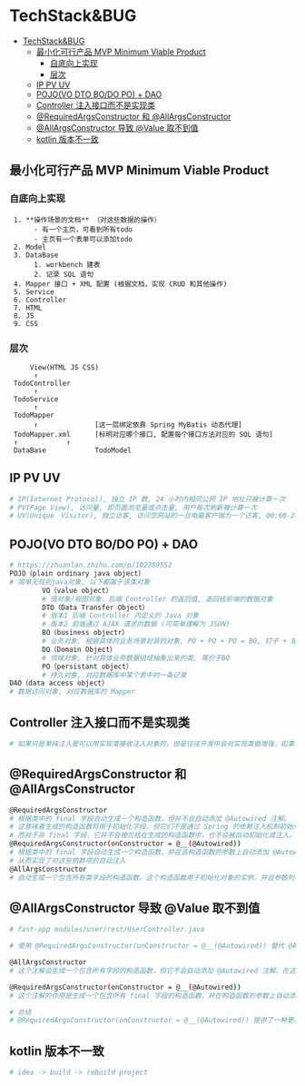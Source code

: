 # TechStack&BUG

- [TechStack\&BUG](#techstackbug)
  - [最小化可行产品 MVP Minimum Viable Product](#最小化可行产品-mvp-minimum-viable-product)
    - [自底向上实现](#自底向上实现)
    - [层次](#层次)
  - [IP PV UV](#ip-pv-uv)
  - [POJO(VO DTO BO/DO PO) + DAO](#pojovo-dto-bodo-po--dao)
  - [Controller 注入接口而不是实现类](#controller-注入接口而不是实现类)
  - [@RequiredArgsConstructor 和 @AllArgsConstructor](#requiredargsconstructor-和-allargsconstructor)
  - [@AllArgsConstructor 导致 @Value 取不到值](#allargsconstructor-导致-value-取不到值)
  - [kotlin 版本不一致](#kotlin-版本不一致)

## 最小化可行产品 MVP Minimum Viable Product

### 自底向上实现

     1. **操作场景的文档** （对这些数据的操作）
          - 有一个主页，可看到所有todo
          - 主页有一个表单可以添加todo
     2. Model
     3. DataBase
          1. workbench 建表
          2. 记录 SQL 语句
     4. Mapper 接口 + XML 配置 (根据文档，实现 CRUD 和其他操作)
     5. Service
     6. Controller
     7. HTML
     8. JS
     9. CSS

### 层次

         View(HTML JS CSS)
          ↑
     TodoController
          ↑
     TodoService
          ↑
     TodoMapper
          ↑              [这一层绑定依靠 Spring MyBatis 动态代理]
     TodoMapper.xml      [标明对应哪个接口, 配置每个接口方法对应的 SQL 语句]
     ↑            ↑
     DataBase            TodoModel

## IP PV UV

```bash
# IP(Internet Protocol), 独立 IP 数, 24 小时内相同公网 IP 地址只被计算一次
# PV(Page View), 访问量, 即页面浏览量或点击量, 用户每次刷新被计算一次
# UV(Unique　Visitor), 独立访客, 访问您网站的一台电脑客户端为一个访客, 00:00-24:00 内相同的客户端只被计算一次, 对于一些 UV 量很低的页面, 可以使用 robots 文件进行屏蔽
```

## POJO(VO DTO BO/DO PO) + DAO

```bash
# https://zhuanlan.zhihu.com/p/102389552
POJO（plain ordinary java object）
# 简单无规则java对象, 以下都属于该类对象
        VO（value object）
        # 值对象/视图对象，后端 Controller 的返回值, 返回给前端的数据对象
        DTO（Data Transfer Object）
        # 版本1 后端 Controller 内定义的 Java 对象
        # 版本2 前端通过 AJAX 请求的数据 (可简单理解为 JSON)
        BO（business objectr）
        # 业务对象, 根据具体的业务场景封装的对象, PO + PO + PO = BO, 钉子 + 锤子 + 钳子 = 工具箱
        DO（Domain Object）
        # 领域对象, 针对具体业务数据组成抽象出来的类, 等价于BO
        PO（persistant object）
        # 持久对象, 对应数据库中某个表中的一条记录
DAO（data access object）
# 数据访问对象, 对应数据库的 Mapper
```

## Controller 注入接口而不是实现类

```bash
# 如果只是单纯注入是可以用实现类接收注入对象的，但是往往开发中会对实现类做增强，如事务，日志等，实现增强的 AOP 技术是通过动态代理实现的，而 spring 默认是 JDK 动态代理，对实现类对象做增强得到的增强类与实现类是兄弟关系，所以不能用实现类接收增强类对象，只能用接口接收
```

## @RequiredArgsConstructor 和 @AllArgsConstructor

```bash
@RequiredArgsConstructor
# 根据类中的 final 字段自动生成一个构造函数，但并不会自动添加 @Autowired 注解。
# 这意味着生成的构造函数将用于初始化字段，但它们不是通过 Spring 的依赖注入机制初始化的。相反，它们会在创建类的实例时直接使用提供的值进行初始化。
# 而对于非 final 字段，它并不会被包括在生成的构造函数中，也不会被自动初始化或注入。
@RequiredArgsConstructor(onConstructor = @__(@Autowired))
# 根据类中的 final 字段自动生成一个构造函数，并在该构造函数的参数上自动添加 @Autowired 注解。
# 从而实现了对这些依赖项的自动注入
@AllArgsConstructor
# 自动生成一个包含所有类字段的构造函数。这个构造函数用于初始化对象的实例，并且参数列表中包含了所有类字段，可以用于直接传递字段的值。
```

## @AllArgsConstructor 导致 @Value 取不到值

```bash
# fast-app modules/user/rest/UserController.java

# 使用 @RequiredArgsConstructor(onConstructor = @__(@Autowired)) 替代 @AllArgsConstructor 可以解决 @Value 无法取到值的问题，是因为它的工作原理略有不同。

@AllArgsConstructor
# 这个注解会生成一个包含所有字段的构造函数，但它不会自动添加 @Autowired 注解。在这种情况下，如果你在类中使用 @Value 来注入值，可能会遇到取不到值的问题。因为 @Value 注解是由 Spring 在运行时进行处理的，而 Lombok 生成的构造函数不会包含这方面的处理逻辑。

@RequiredArgsConstructor(onConstructor = @__(@Autowired))
# 这个注解的作用是生成一个包含所有 final 字段的构造函数，并在构造函数的参数上自动添加 @Autowired 注解。这意味着，使用这个注解生成的构造函数可以正确地进行依赖注入。因此，你可以在这个构造函数中正常使用 @Value 注解来获取配置值。

# 总结
# @RequiredArgsConstructor(onConstructor = @__(@Autowired)) 提供了一种更加集成地方式来处理依赖注入，它会在构造函数中自动添加 @Autowired 注解，从而保证依赖注入的正常进行，包括了使用 @Value 注解来获取配置值。
```

## kotlin 版本不一致

```bash
# idea -> build -> rebuild project
```
